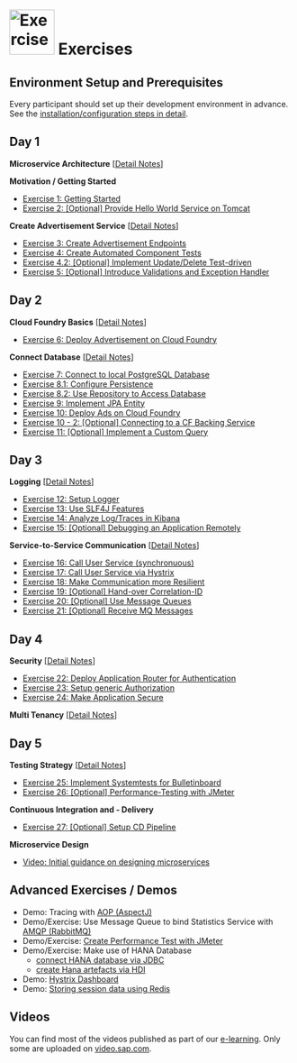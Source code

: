 
# <img src="https://github.com/cdcsap/blob/blob/master/blob/images/281498_SwissArmyKnife_R_blue.png" height="80" alt="Exercise"/> Exercises


## Environment Setup and Prerequisites

Every participant should set up their development environment in advance. See the [installation/configuration steps in detail](https://github.com/cdcsap/cc-coursematerial/blob/master/CoursePrerequisites/README.md).


## Day 1

**Microservice Architecture** [[Detail Notes](https://github.com/cdcsap/cc-coursematerial/blob/master/MicroServiceArchitecture/Readme.md)]

**Motivation / Getting Started**
- [Exercise 1: Getting Started](https://github.com/cdcsap/cc-coursematerial/blob/master/CreateMicroservice/Exercise_1_GettingStarted.md)
- [Exercise 2: [Optional] Provide Hello World Service on Tomcat](https://github.com/cdcsap/cc-coursematerial/blob/master/CreateMicroservice/Exercise_2_HelloWorldResource.md)

**Create Advertisement Service** [[Detail Notes](https://github.com/cdcsap/cc-coursematerial/blob/master/CreateMicroservice/Readme.md)]
- [Exercise 3: Create Advertisement Endpoints](https://github.com/cdcsap/cc-coursematerial/blob/master/CreateMicroservice/Exercise_3_CreateAdsEndpoints.md)
- [Exercise 4: Create Automated Component Tests](https://github.com/cdcsap/cc-coursematerial/blob/master/CreateMicroservice/Exercise_4_CreateServiceTests.md)
- [Exercise 4.2: [Optional] Implement Update/Delete Test-driven](https://github.com/cdcsap/cc-coursematerial/blob/master/CreateMicroservice/Exercise_4_Part2_CreateAdditionalAdsEndpoints.md)
- [Exercise 5: [Optional] Introduce Validations and Exception Handler](https://github.com/cdcsap/cc-coursematerial/blob/master/CreateMicroservice/Exercise_5_ValidationAndExceptions.md)


## Day 2

**Cloud Foundry Basics** [[Detail Notes](https://github.com/cdcsap/cc-coursematerial/blob/master/CloudFoundryBasics)]
- [Exercise 6: Deploy Advertisement on Cloud Foundry](https://github.com/cdcsap/cc-coursematerial/blob/master/CloudFoundryBasics/Exercise_6_DeployAdsOnCloudFoundry.md)

**Connect Database** [[Detail Notes](https://github.com/cdcsap/cc-coursematerial/blob/master/ConnectDatabase)]
- [Exercise 7: Connect to local PostgreSQL Database](https://github.com/cdcsap/cc-coursematerial/blob/master/ConnectDatabase/Exercise_7_ConnectLocalDatabase.md)
- [Exercise 8.1: Configure Persistence](https://github.com/cdcsap/cc-coursematerial/blob/master/ConnectDatabase/Exercise_8_Part1_ConfigurePersistence.md)
- [Exercise 8.2: Use Repository to Access Database](https://github.com/cdcsap/cc-coursematerial/blob/master/ConnectDatabase/Exercise_8_Part2_UseRepositoryToAccessDatabase.md)
- [Exercise 9: Implement JPA Entity](https://github.com/cdcsap/cc-coursematerial/blob/master/ConnectDatabase/Exercise_9_ImplementJPAEntity.md)
- [Exercise 10: Deploy Ads on Cloud Foundry](https://github.com/cdcsap/cc-coursematerial/blob/master/ConnectDatabase/Exercise_10_DeployAdsWithDBServiceOnCF.md)
- [Exercise 10 - 2: [Optional] Connecting to a CF Backing Service](https://github.com/cdcsap/cc-coursematerial/blob/master/ConnectDatabase/Exercise_10_2_ConnectBackingService.md)
- [Exercise 11: [Optional] Implement a Custom Query](https://github.com/cdcsap/cc-coursematerial/blob/master/ConnectDatabase/Exercise_11_Develop_Custom_Queries.md)

## Day 3

**Logging** [[Detail Notes](https://github.com/cdcsap/cc-coursematerial/blob/master/LoggingTracing)]
- [Exercise 12: Setup Logger](https://github.com/cdcsap/cc-coursematerial/blob/master/LoggingTracing/Exercise_12_Setup_Logger.md)
- [Exercise 13: Use SLF4J Features](https://github.com/cdcsap/cc-coursematerial/blob/master/LoggingTracing/Exercise_13_Use_SLF4J_Features.md)
- [Exercise 14: Analyze Log/Traces in Kibana](https://github.com/cdcsap/cc-coursematerial/blob/master/LoggingTracing/Exercise_14_GettingStarted_With_ELK_Stack.md)
- [Exercise 15: [Optional] Debugging an Application Remotely](https://github.com/cdcsap/cc-coursematerial/blob/master/LoggingTracing/Exercise_15_Debug_CF_Application.md)

**Service-to-Service Communication** [[Detail Notes](https://github.com/cdcsap/cc-coursematerial/blob/master/Service2ServiceCommunication/README.md)]
- [Exercise 16: Call User Service (synchronuous)](https://github.com/cdcsap/cc-coursematerial/blob/master/Service2ServiceCommunication/Exercise_16_Call_UserService.md)
- [Exercise 17: Call User Service via Hystrix](https://github.com/cdcsap/cc-coursematerial/blob/master/Service2ServiceCommunication/Exercise_17_Introduce_Hystrix.md)
- [Exercise 18: Make Communication more Resilient](https://github.com/cdcsap/cc-coursematerial/blob/master/Service2ServiceCommunication/Exercise_18_Make_Communication_Resilient.md)
- [Exercise 19: [Optional] Hand-over Correlation-ID](https://github.com/cdcsap/cc-coursematerial/blob/master/Service2ServiceCommunication/Exercise_19_Transfer_CorrelationID.md)
- [Exercise 20: [Optional] Use Message Queues](https://github.com/cdcsap/cc-coursematerial/blob/master/Service2ServiceCommunication/Exercise_20_Use_Message_Queues.md)
- [Exercise 21: [Optional] Receive MQ Messages](https://github.com/cdcsap/cc-coursematerial/blob/master/Service2ServiceCommunication/Exercise_21_Receive_MQ_Messages.md)


## Day 4

**Security** [[Detail Notes](https://github.com/cdcsap/cc-coursematerial/blob/master/Security/Readme.md)]
- [Exercise 22: Deploy Application Router for Authentication](https://github.com/cdcsap/cc-coursematerial/blob/master/Security/Exercise_22_DeployApplicationRouter.md)
- [Exercise 23: Setup generic Authorization](https://github.com/cdcsap/cc-coursematerial/blob/master/Security/Exercise_23_SetupGenericAuthorization.md)
- [Exercise 24: Make Application Secure](https://github.com/cdcsap/cc-coursematerial/blob/master/Security/Exercise_24_MakeYourApplicationSecure.md)

**Multi Tenancy** [[Detail Notes](https://github.com/cdcsap/cc-coursematerial/blob/master/MultiTenancy/Readme.md)]

## Day 5
**Testing Strategy** [[Detail Notes](https://github.com/cdcsap/cc-coursematerial/blob/master/TestStrategy/Readme.md)]
- [Exercise 25: Implement Systemtests for Bulletinboard](https://github.com/cdcsap/cc-coursematerial/blob/master/TestStrategy/Exercise_25_Create_SystemTest.md)
- [Exercise 26: [Optional] Performance-Testing with JMeter](https://github.com/cdcsap/cc-coursematerial/blob/master/TestStrategy/Exercise_26_PerformanceTesting_With_JMeter.md)

**Continuous Integration and - Delivery**
- [Exercise 27: [Optional] Setup CD Pipeline](https://github.com/cdcsap/cc-coursematerial/blob/master/ContinuousDelivery/Exercise_Setup_CD_Pipeline.md)

**Microservice Design** 
- [Video: Initial guidance on designing microservices](https://video.sap.com/media/t/1_osk49m4r/39197781)


## Advanced Exercises / Demos
- Demo: Tracing with [AOP (AspectJ)](https://github.com/cdcsap/cc-coursematerial/blob/master/LoggingTracing/AOP.md)
- Demo/Exercise: Use Message Queue to bind Statistics Service with [AMQP (RabbitMQ)](https://github.com/cdcsap/cc-coursematerial/blob/master/Service2ServiceCommunication/Exercise_20_Use_Message_Queues.md)
- Demo/Exercise: [Create Performance Test with JMeter](https://github.com/cdcsap/cc-coursematerial/blob/master/TestStrategy/Exercise_26_PerformanceTesting_With_JMeter.md)
- Demo/Exercise: Make use of HANA Database
  - [connect HANA database via JDBC](https://github.com/cdcsap/cc-coursematerial/blob/master/Hana/Demo_HANA.md)
  - [create Hana artefacts via HDI](https://github.com/cdcsap/cc-coursematerial/blob/master/Hana/Demo_HANA_HDI.md)
- Demo: [Hystrix Dashboard](https://github.com/cdcsap/cc-coursematerial/blob/master/Service2ServiceCommunication/HystrixDashboard.md)
- Demo: [Storing session data using Redis](https://github.com/cdcsap/cc-coursematerial/blob/master/Knowledge/Redis.md)

## Videos
You can find most of the videos published as part of our [e-learning](https://github.com/cdcsap/cc-coursematerial/wiki/Course#elearning-for-review-and-special-situations). Only some are uploaded on [video.sap.com](https://video.sap.com/channel/Cloud+Curriculum+Channel).
